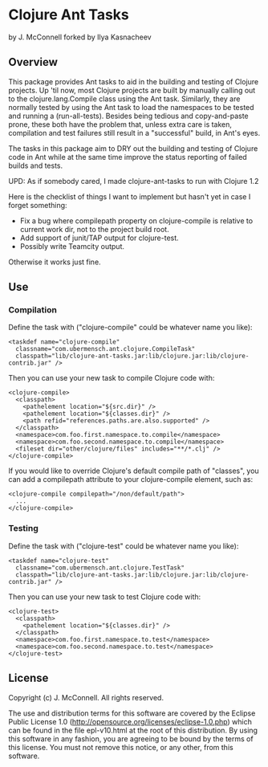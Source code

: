# Clojure Ant Tasks

by J. McConnell
forked by Ilya Kasnacheev

## Overview

This package provides Ant tasks to aid in the building and testing of
Clojure projects. Up 'til now, most Clojure projects are built by manually
calling out to the clojure.lang.Compile class using the <java> Ant task.
Similarly, they are normally tested by using the <java> Ant task to
load the namespaces to be tested and running a (run-all-tests). Besides
being tedious and copy-and-paste prone, these both have the problem that,
unless extra care is taken, compilation and test failures still result in
a "successful" build, in Ant's eyes.

The tasks in this package aim to DRY out the building and testing of Clojure
code in Ant while at the same time improve the status reporting of failed
builds and tests.

UPD:
As if somebody cared, I made clojure-ant-tasks to run with Clojure 1.2

Here is the checklist of things I want to implement but hasn't yet in
case I forget something:

* Fix a bug where compilepath property on clojure-compile is relative
to current work dir, not to the project build root.
* Add support of junit/TAP output for clojure-test.
* Possibly write Teamcity output.

Otherwise it works just fine.

## Use

### Compilation

Define the task with ("clojure-compile" could be whatever name you like):

    <taskdef name="clojure-compile"
      classname="com.ubermensch.ant.clojure.CompileTask"
      classpath="lib/clojure-ant-tasks.jar:lib/clojure.jar:lib/clojure-contrib.jar" />

Then you can use your new task to compile Clojure code with:

    <clojure-compile>
      <classpath>
        <pathelement location="${src.dir}" />
        <pathelement location="${classes.dir}" />
        <path refid="references.paths.are.also.supported" />
      </classpath>
      <namespace>com.foo.first.namespace.to.compile</namespace>
      <namespace>com.foo.second.namespace.to.compile</namespace>
      <fileset dir="other/clojure/files" includes="**/*.clj" />
    </clojure-compile>

If you would like to override Clojure's default compile path of "classes", you
can add a compilepath attribute to your clojure-compile element, such as:

    <clojure-compile compilepath="/non/default/path">
      ...
    </clojure-compile>

### Testing

Define the task with ("clojure-test" could be whatever name you like):

    <taskdef name="clojure-test"
      classname="com.ubermensch.ant.clojure.TestTask"
      classpath="lib/clojure-ant-tasks.jar:lib/clojure.jar:lib/clojure-contrib.jar" />

Then you can use your new task to test Clojure code with:

    <clojure-test>
      <classpath>
        <pathelement location="${classes.dir}" />
      </classpath>
      <namespace>com.foo.first.namespace.to.test</namespace>
      <namespace>com.foo.second.namespace.to.test</namespace>
    </clojure-test>

## License

Copyright (c) J. McConnell. All rights reserved.

The use and distribution terms for this software are covered by the
Eclipse Public License 1.0 (http://opensource.org/licenses/eclipse-1.0.php)
which can be found in the file epl-v10.html at the root of this distribution.
By using this software in any fashion, you are agreeing to be bound by the
terms of this license.  You must not remove this notice, or any other, from
this software.
